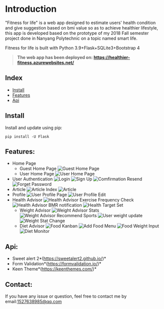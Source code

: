 # Introduction

"Fitness for life" is a web app designed to estimate users' health condition and give suggestion based on bmi value so
as to achieve healthier lifestyle, this app is developed based on the prototype of my 2018 Fall semester project done in
Nanyang Polytechnic on a topic named smart life.

Fitness for life is built with Python 3.9+Flask+SQLite3+Bootstrap 4

> **The web app has been deployed on: https://healthier-fitness.azurewebsites.net/**

## Index

- [Install](#install)
- [Features](#features)
- [Api](#api)

## Install

Install and update using pip:

```
pip install -U Flask
```

## Features:
- Home Page
  - Guest Home Page
![Guest Home Page](/Pic/1.png)
  - User Home Page
![User Home Page](/Pic/3.png)
- User Authentication
![Login](/Pic/2.png)
![Sign Up](/Pic/7.png)
![Comfirmation Resend](/Pic/8.png)
![Forget Password](/Pic/9.png)
- Article
![Article Index](/Pic/4.png)
![Article](/Pic/5.png)
- Profile
![User Profile Page](/Pic/6.png)
![User Profile Edit](/Pic/10.png)
- Health Advisor
![Health Advisor Exercise Frequency Check](/Pic/14.png)
![Health Advisor BMR notification](/Pic/15.png)
![Health Target Set](/Pic/13.png)
  - Weight Advisor
![Weight Advisor Stats](/Pic/11.png)
![Weight Advisor Recommend Sports](/Pic/12.png)
![User weight update](/Pic/16.png)
![Weight Stat Change](/Pic/17.png)
  - Diet Advisor
![Food Kanban](/Pic/20.png)
![Add Food Menu](/Pic/19.png)
![Food Weight Input](/Pic/18.png)
![Diet Monitor](/Pic/21.png)


## Api:

- Sweet alert 2*(https://sweetalert2.github.io/)*
- Form Validation*(https://formvalidation.io/)*
- Keen Theme*(https://keenthemes.com/)*

## Contact:

If you have any issue or question, feel free to contact me by email:1527638985@qq.com
